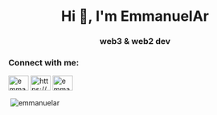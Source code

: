 <h1 align="center">Hi 👋, I'm EmmanuelAr</h1>
<h3 align="center">web3 & web2 dev</h3>

<h3 align="left">Connect with me:</h3>
<p align="left">
<a href="https://twitter.com/emmanueldevcr" target="blank"><img align="center" src="https://raw.githubusercontent.com/rahuldkjain/github-profile-readme-generator/master/src/images/icons/Social/twitter.svg" alt="emmanueldevcr" height="30" width="40" /></a>
<a href="https://linkedin.com/in/https://www.linkedin.com/in/emmanuel-a-504a43117/" target="blank"><img align="center" src="https://raw.githubusercontent.com/rahuldkjain/github-profile-readme-generator/master/src/images/icons/Social/linked-in-alt.svg" alt="https://www.linkedin.com/in/emmanuel-a-504a43117/" height="30" width="40" /></a>
<a href="https://discord.gg/emmanuelaguero" target="blank"><img align="center" src="https://raw.githubusercontent.com/rahuldkjain/github-profile-readme-generator/master/src/images/icons/Social/discord.svg" alt="emmanuelaguero" height="30" width="40" /></a>
</p>



<p>&nbsp;<img align="center" src="https://github-readme-stats.vercel.app/api?username=emmanuelar&show_icons=true&locale=en" alt="emmanuelar" /></p>
